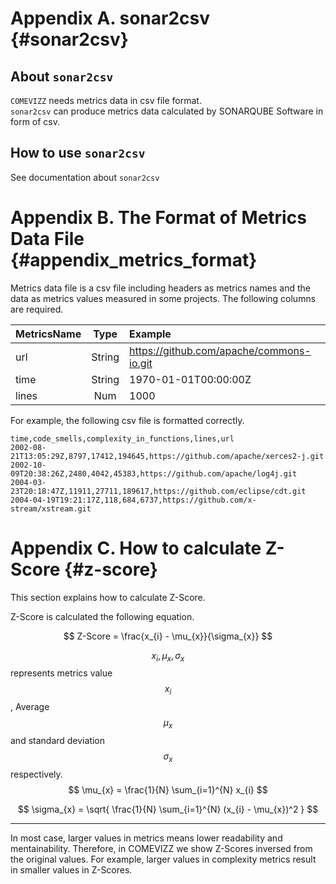 # Appendix A. sonar2csv {#sonar2csv}

## About `sonar2csv`

`COMEVIZZ` needs metrics data in csv file format.  
`sonar2csv` can produce metrics data calculated by SONARQUBE Software in form of csv.  

## How to use `sonar2csv`

See documentation about `sonar2csv`

# Appendix B. The Format of Metrics Data File {#appendix_metrics_format}

Metrics data file is a csv file including headers as metrics names and the data as metrics values measured in some projects. The following columns are required.  

| MetricsName | Type     | Example |
|:------------|:--------:|:--------|
| url         | String   | https://github.com/apache/commons-io.git |
| time        | String   | 1970-01-01T00:00:00Z |
| lines       | Num      | 1000    |

For example, the following csv file is formatted correctly.

```
time,code_smells,complexity_in_functions,lines,url
2002-08-21T13:05:29Z,8797,17412,194645,https://github.com/apache/xerces2-j.git
2002-10-09T20:38:26Z,2480,4042,45383,https://github.com/apache/log4j.git
2004-03-23T20:18:47Z,11911,27711,189617,https://github.com/eclipse/cdt.git
2004-04-19T19:21:17Z,118,684,6737,https://github.com/x-stream/xstream.git
```

# Appendix C. How to calculate Z-Score {#z-score}

This section explains how to calculate Z-Score.  


Z-Score is calculated the following equation.  

$$
  Z-Score = \frac{x_{i} - \mu_{x}}{\sigma_{x}}
$$

$$x_{i}, \mu_{x}, \sigma_{x}$$ represents metrics value$$x_{i}$$, Average $$\mu_{x}$$ and standard deviation $$\sigma_{x}$$ respectively.
$$
  \mu_{x} = \frac{1}{N} \sum_{i=1}^{N} x_{i}
$$

$$
  \sigma_{x} = \sqrt{ \frac{1}{N} \sum_{i=1}^{N} (x_{i} - \mu_{x})^2 }
$$

---
In most case, larger values in metrics means lower readability and mentainability. Therefore, in COMEVIZZ we show Z-Scores inversed from the original values. For example, larger values in complexity metrics result in smaller values in Z-Scores. 
